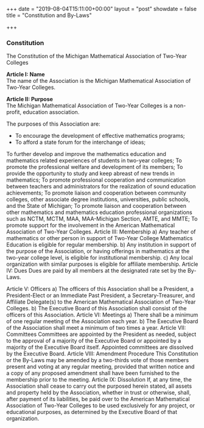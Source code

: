 +++
date = "2019-08-04T15:11:00+00:00"
layout = "post"
showdate = false
title = "Constitution and By-Laws"

+++

### Constitution

The Constitution of the Michigan Mathematical Association of Two-Year Colleges

**Article I: Name**<br/>
The name of the Association is the Michigan Mathematical Association of Two-Year Colleges.<br/>

**Article II: Purpose**<br/>
The Michigan Mathematical Association of Two-Year Colleges is a non-profit, education association.<br/>

The purposes of this Association are:<br/>
<ul>
  <li>To encourage the development of effective mathematics programs;</li>
  <li>To afford a state forum for the interchange of ideas;</li>
</ul>

To further develop and improve the mathematics education and mathematics related experiences of students in two-year colleges;
To promote the professional welfare and development of its members;
To provide the opportunity to study and keep abreast of new trends in mathematics;
To promote professional cooperation and communication between teachers and administrators for the realization of sound education achievements;
To promote liaison and cooperation between community colleges, other associate degree institutions, universities, public schools, and the State of Michigan;
To promote liaison and cooperation between other mathematics and mathematics education professional organizations such as NCTM, MCTM, MAA, MAA-Michigan Section, AMTE, and MMTE;
To promote support for the involvement in the American Mathematical Association of Two-Year Colleges.
Article III: Membership
a)	Any teacher of mathematics or other person in support of Two-Year College Mathematics Education is eligible for regular membership.
b)	Any institution in support of the purpose of the Association, or having offerings in mathematics at the two-year college level, is eligible for institutional membership.
c)	Any local organization with similar purposes is eligible for affiliate membership.
Article IV: Dues
Dues are paid by all members at the designated rate set by the By-Laws.

Article V: Officers
a)	The officers of this Association shall be a President, a President-Elect or an Immediate Past President, a Secretary-Treasurer, and Affiliate Delegate(s) to the American Mathematical Association of Two-Year Colleges.
b)	The Executive Board of this Association shall consist of the officers of this Association.
Article VI: Meetings
a)	There shall be a minimum of one regular meeting of the Association each year.
b)	The Executive Board of the Association shall meet a minimum of two times a year.
Article VII: Committees
Committees are appointed by the President as needed, subject to the approval of a majority of the Executive Board or appointed by a majority of the Executive Board itself. Appointed committees are dissolved by the Executive Board.
Article VIII: Amendment Procedure
This Constitution or the By-Laws may be amended by a two-thirds vote of those members present and voting at any regular meeting, provided that written notice and a copy of any proposed amendment shall have been furnished to the membership prior to the meeting.
Article IX: Dissolution
If, at any time, the Association shall cease to carry out the purposed herein stated, all assets and property held by the Association, whether in trust or otherwise, shall, after payment of its liabilities, be paid over to the American Mathematical Association of Two-Year Colleges to be used exclusively for any project, or educational purposes, as determined by the Executive Board of that organization.
